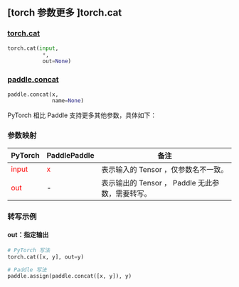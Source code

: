 ## [torch 参数更多 ]torch.cat
### [torch.cat](https://pytorch.org/docs/stable/generated/torch.cat.html?highlight=cat#torch.cat)

```python
torch.cat(input,
           *,
           out=None)
```

### [paddle.concat](https://www.paddlepaddle.org.cn/documentation/docs/zh/develop/api/paddle/concat_cn.html#concat)

```python
paddle.concat(x,
              name=None)
```

PyTorch 相比 Paddle 支持更多其他参数，具体如下：
### 参数映射
| PyTorch       | PaddlePaddle | 备注                                                   |
| ------------- | ------------ | ------------------------------------------------------ |
| <font color='red'>input</font>| <font color='red'>x</font> | 表示输入的 Tensor ，仅参数名不一致。  |
| <font color='red'>out</font> | -  | 表示输出的 Tensor ， Paddle 无此参数，需要转写。    |


### 转写示例
#### out：指定输出
```python
# PyTorch 写法
torch.cat([x, y], out=y)

# Paddle 写法
paddle.assign(paddle.concat([x, y]), y)
```

